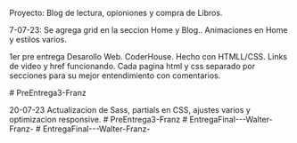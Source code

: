 

Proyecto: Blog de lectura, opioniones y compra de Libros. 


7-07-23: Se agrega grid en la seccion Home y Blog.. Animaciones en Home y estilos varios. 



1er pre entrega Desarollo Web. CoderHouse. Hecho con HTMLL/CSS. 
Links de video y href funcionando. 
Cada pagina html y css separado por secciones para su mejor entendimiento con comentarios. 


#   P r e E n t r e g a 3 - F r a n z 

20-07-23
 Actualizacion de Sass, partials en CSS, ajustes varios y optimizacion responsive. 
 #   P r e E n t r e g a 3 - F r a n z 
 
 
#   E n t r e g a F i n a l - - - W a l t e r - F r a n z -  
 #   E n t r e g a F i n a l - - - W a l t e r - F r a n z -  
 